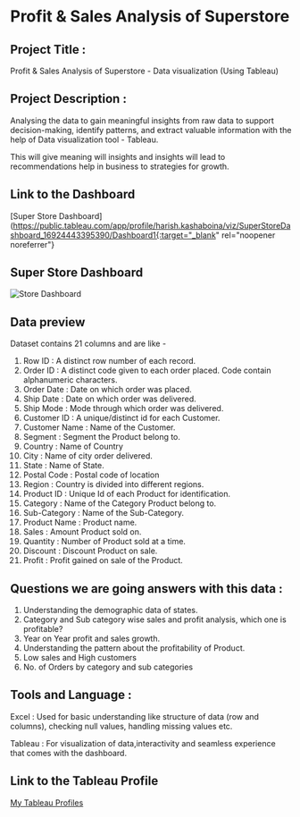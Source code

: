 # Profit & Sales Analysis of Superstore

## Project Title : 
Profit & Sales Analysis of Superstore - Data visualization (Using Tableau)

## Project Description : 
Analysing the data to gain meaningful insights from raw data to support decision-making, identify patterns, and extract valuable information with the help of Data visualization tool - Tableau. 

This will give meaning will insights and insights will lead to recommendations help in business to strategies for growth.

## Link to the Dashboard

[Super Store Dashboard](https://public.tableau.com/app/profile/harish.kashaboina/viz/SuperStoreDashboard_16924443395390/Dashboard1{:target="_blank" rel="noopener noreferrer"}

##  Super Store Dashboard

<img src="https://drive.google.com/file/d/1tM3wcPzLccDR_klag9fEYvbEdYmU67nv/view" alt="Store Dashboard"/>

## Data preview 
Dataset contains 21 columns and are like - 
1. Row ID : A distinct row number of each record.
2. Order ID : A distinct code given to each order placed. Code contain alphanumeric characters.
3. Order Date : Date on which order was placed.
4. Ship Date : Date on which order was delivered.
5. Ship Mode : Mode through which order was delivered.
6. Customer ID : A unique/distinct id for each Customer.
7. Customer Name : Name of the Customer.
8. Segment : Segment the Product belong to.
9. Country : Name of Country 
10. City : Name of city order delivered.
11. State : Name of State.
12. Postal Code : Postal code of location
13. Region : Country is divided into different regions. 
14. Product ID : Unique Id of each Product for identification.  
15. Category : Name of the Category Product belong to.
16. Sub-Category : Name of the Sub-Category.
17. Product Name : Product name.
18. Sales : Amount Product sold on.
19. Quantity : Number of Product sold at a time. 
20. Discount : Discount Product on sale.
21. Profit : Profit gained on sale of the Product.


## Questions we are going answers with this data : 


1. Understanding the demographic data of states.
2. Category and Sub category wise sales and profit analysis, which one is profitable?
3. Year on Year profit and sales growth. 
4. Understanding the pattern about the profitability of Product.
5. Low sales and High customers 
6. No. of Orders by category and sub categories 



## Tools and Language : 

Excel : Used for basic understanding like structure of data (row and columns), checking null values, handling missing values etc.

Tableau : For visualization of data,interactivity and seamless experience that comes with the dashboard. 


## Link to the Tableau Profile
[My Tableau Profiles](https://public.tableau.com/app/profile/harish.kashaboina)
